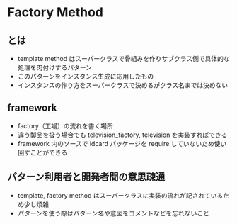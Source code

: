 # Factory Method

## とは

- template method はスーパークラスで骨組みを作りサブクラス側で具体的な処理を肉付けするパターン
- このパターンをインスタンス生成に応用したもの
- インスタンスの作り方をスーパークラスで決めるがクラス名までは決めない

## framework

- factory（工場）の流れを書く場所
- 違う製品を扱う場合でも television_factory, television を実装すればできる
- framework 内のソースで idcard パッケージを require していないため使い回すことができる

## パターン利用者と開発者間の意思疎通

- template, factory method はスーパークラスに実装の流れが記されているため少し煩雑
- パターンを使う際はパターン名や意図をコメントなどを忘れないこと
